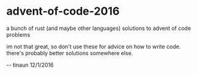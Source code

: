 # advent-of-code-2016

a bunch of rust (and maybe other languages) solutions to advent of code problems

im not that great, so don't use these for advice on how to write code. there's probably better solutions somewhere else.

-- tinaun 12/1/2016

